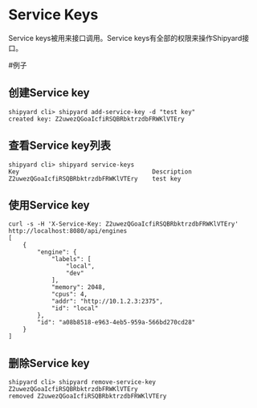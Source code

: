 # Service Keys
Service keys被用来接口调用。Service keys有全部的权限来操作Shipyard接口。

#例子
## 创建Service key
```
shipyard cli> shipyard add-service-key -d "test key"
created key: Z2uwezQGoaIcfiRSQBRbktrzdbFRWKlVTEry
```
## 查看Service key列表
```
shipyard cli> shipyard service-keys
Key                                     Description
Z2uwezQGoaIcfiRSQBRbktrzdbFRWKlVTEry    test key
```
## 使用Service key
```
curl -s -H 'X-Service-Key: Z2uwezQGoaIcfiRSQBRbktrzdbFRWKlVTEry' http://localhost:8080/api/engines
[
    {
        "engine": {
            "labels": [
                "local",
                "dev"
            ],
            "memory": 2048,
            "cpus": 4,
            "addr": "http://10.1.2.3:2375",
            "id": "local"
        },
        "id": "a08b8518-e963-4eb5-959a-566bd270cd28"
    }
]
```
## 删除Service key
```
shipyard cli> shipyard remove-service-key Z2uwezQGoaIcfiRSQBRbktrzdbFRWKlVTEry
removed Z2uwezQGoaIcfiRSQBRbktrzdbFRWKlVTEry
```
